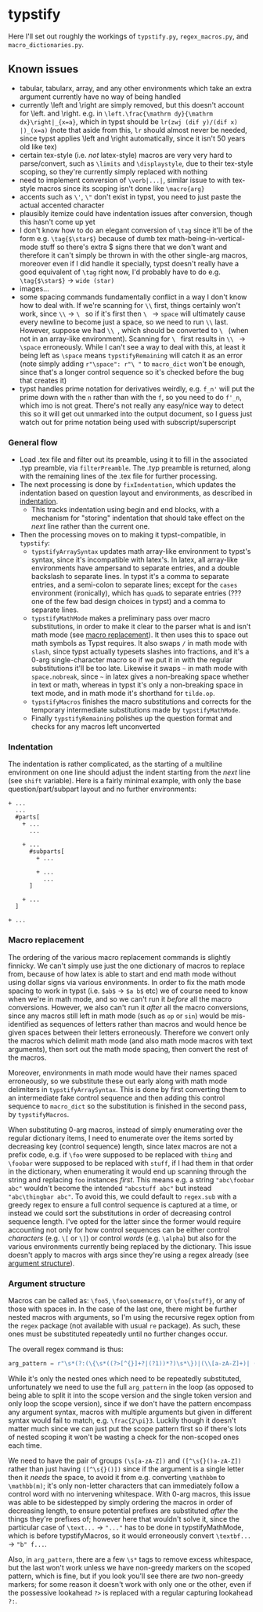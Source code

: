 # typstify

Here I'll set out roughly the workings of `typstify.py`, `regex_macros.py`, and `macro_dictionaries.py`.



## Known issues
- tabular, tabularx, array, and any other environments which take an extra argument currently have no way of being handled
- currently \left and \right are simply removed, but this doesn't account for \left. and \right. e.g. in `\left.\frac{\mathrm dy}{\mathrm dx}\right|_{x=a}`, which in typst should be `lr(zwj (dif y)/(dif x) |)_(x=a)` (note that aside from this, `lr` should almost never be needed, since typst applies \left and \right automatically, since it isn't 50 years old like tex)
- certain tex-style (i.e. *not* latex-style) macros are very very hard to parse/convert, such as `\limits` and `\displaystyle`, due to their tex-style scoping, so they're currently simply replaced with nothing
- need to implement conversion of `\verb|...|`, similar issue to with tex-style macros since its scoping isn't done like `\macro{arg}`
- accents such as `\'`, `\"` don't exist in typst, you need to just paste the actual accented character
- plausibly itemize could have indentation issues after conversion, though this hasn't come up yet
- I don't know how to do an elegant conversion of `\tag` since it'll be of the form e.g. `\tag{$\star$}` because of dumb tex math-being-in-vertical-mode stuff so there's extra $ signs there that we don't want and therefore it can't simply be thrown in with the other single-arg macros, moreover even if I did handle it specially, typst doesn't really have a good equivalent of `\tag` right now, I'd probably have to do e.g. `\tag{$\star$}` -> `wide (star)`
- images...
- some spacing commands fundamentally conflict in a way I don't know how to deal with. If we're scanning for `\\` first, things certainly won't work, since `\\` -> `\ ` so if it's first then `\ ` -> `space` will ultimately cause every newline to become just a space, so we need to run `\\` last. However, suppose we had `\\ `, which should be converted to `\ ` (when not in an array-like environment). Scanning for `\ ` first results in `\\ ` -> `\space` erroneously. While I can't see a way to deal with this, at least it being left as `\space` means `typstifyRemaining` will catch it as an error (note simply adding `r"\space": r"\ "` to `macro_dict` won't be enough, since that's a longer control sequence so it's checked before the bug that creates it)
- typst handles prime notation for derivatives weirdly, e.g. `f_n'` will put the prime down with the `n` rather than with the `f`, so you need to do `f'_n`, which imo is not great. There's not really any easy/nice way to detect this so it will get out unmarked into the output document, so I guess just watch out for prime notation being used with subscript/superscript



### General flow
- Load .tex file and filter out its preamble, using it to fill in the associated .typ preamble, via `filterPreamble`. The .typ preamble is returned, along with the remaining lines of the .tex file for further processing.
- The next processing is done by `fixIndentation`, which updates the indentation based on question layout and environments, as described in [indentation](#indentation).
    - This tracks indentation using begin and end blocks, with a mechanism for "storing" indentation that should take effect on the *next* line rather than the current one.
- Then the processing moves on to making it typst-compatible, in `typstify`:
    - `typstifyArraySyntax` updates math array-like environment to typst's syntax, since it's incompatible with latex's. In latex, all array-like environments have ampersand to separate entries, and a double backslash to separate lines. In typst it's a comma to separate entries, and a semi-colon to separate lines; except for the `cases` environment (ironically), which has `quad&` to separate entries (??? one of the few bad design choices in typst) and a comma to separate lines.
    - `typstifyMathMode` makes a preliminary pass over macro substitutions, in order to make it clear to the parser what is and isn't math mode (see [macro replacement](#macro-replacement)). It then uses this to space out math symbols as Typst requires. It also swaps `/` in math mode with ` slash `, since typst actually typesets slashes into fractions, and it's a 0-arg single-character macro so if we put it in with the regular substitutions it'll be too late. Likewise it swaps `~` in math mode with ` space.nobreak `, since `~` in latex gives a non-breaking space whether in text or math, whereas in typst it's only a non-breaking space in text mode, and in math mode it's shorthand for `tilde.op`.
    - `typstifyMacros` finishes the macro substitutions and corrects for the temporary intermediate substitutions made by `typstifyMathMode`.
    - Finally `typstifyRemaining` polishes up the question format and checks for any macros left unconverted

### Indentation
The indentation is rather complicated, as the starting of a multiline environment on one line
should adjust the indent starting from the *next* line (see `shift` variable). Here is a fairly
minimal example, with only the base question/part/subpart layout and no further environments:
```typst
+ ...
  ...
  #parts[
    + ...
      ...

    + ...
      #subparts[
        + ...

        + ...
          ...
      ]

    + ...
  ]

+ ...
```



### Macro replacement
The ordering of the various macro replacement commands is slightly finnicky. We can't simply use just the one dictionary of macros to replace from, because of how latex is able to start and end math mode without using dollar signs via various environments. In order to fix the math mode spacing to work in typst (i.e. `$ab$` -> `$a b$` etc) we of course need to know when we're in math mode, and so we can't run it *before* all the macro conversions. However, we also can't run it *after* all the macro conversions, since any macros still left in math mode (such as `op` or `sin`) would be mis-identified as sequences of letters rather than macros and would hence be given spaces between their letters erroneously. Therefore we convert only the macros which delimit math mode (and also math mode macros with text arguments), then sort out the math mode spacing, then convert the rest of the macros.

Moreover, environments in math mode would have their names spaced erroneously, so we substitute these out early along with math mode delimiters in `typstifyArraySyntax`. This is done by first converting them to an intermediate fake control sequence and then adding this control sequence to `macro_dict` so the substitution is finished in the second pass, by `typstifyMacros`.

When substituting 0-arg macros, instead of simply enumerating over the regular dictionary items, I need to enumerate over the items sorted by decreasing key (control sequence) length, since latex macros are not a prefix code, e.g. if `\foo` were supposed to be replaced with `thing` and `\foobar` were supposed to be replaced with `stuff`, if I had them in that order in the dictionary, when enumerating it would end up scanning through the string and replacing `foo` instances *first*. This means e.g. a string `"abc\foobar abc"` wouldn't become the intended `"abcstuff abc"` but instead `"abc\thingbar abc"`. To avoid this, we could default to `regex.sub` with a greedy regex to ensure a full control sequence is captured at a time, or instead we could sort the substitutions in order of decreasing control sequence length. I've opted for the latter since the former would require accounting not only for how control sequences can be either control *characters* (e.g. `\[` or `\]`) or control *words* (e.g. `\alpha`) but also for the various environments currently being replaced by the dictionary. This issue doesn't apply to macros with args since they're using a regex already (see [argument structure](#argument-structure)).



### Argument structure
Macros can be called as: `\foo5`, `\foo\somemacro`, or `\foo{stuff}`, or any of those with spaces in. In the case of the last one, there might be further nested macros with arguments, so I'm using the recursive regex option from the `regex` package (not available with usual `re` package). As such, these ones must be substituted repeatedly until no further changes occur.

The overall regex command is thus:
```python
arg_pattern = r"\s*(?:(\{\s*((?>[^{}]+?|(?1))*?)\s*\})|(\\[a-zA-Z]+)| ([a-zA-Z])|([^\s{}()a-zA-Z]))"
```

While it's only the nested ones which need to be repeatedly substituted, unfortunately we need to use the full `arg_pattern` in the loop (as opposed to being able to split it into the scope version and the single token version and only loop the scope version), since if we don't have the pattern encompass any argument syntax, macros with multiple arguments but given in different syntax would fail to match, e.g. `\frac{2\pi}3`. Luckily though it doesn't matter much since we can just put the scope pattern first so if there's lots of nested scoping it won't be wasting a check for the non-scoped ones each time.

We need to have the pair of groups `(\s[a-zA-Z])` and `([^\s{}()a-zA-Z])` rather than just having `([^\s{}()])` since if the argument is a single letter then it *needs* the space, to avoid it from e.g. converting `\mathbbm` to `\mathbb(m)`; it's only non-letter characters that can immediately follow a control word with no intervening whitespace. With 0-arg macros, this issue was able to be sidestepped by simply ordering the macros in order of decreasing length, to ensure potential prefixes are substituted *after* the things they're prefixes of; however here that wouldn't solve it, since the particular case of `\text...` -> `"..."` has to be done in typstifyMathMode, which is before typstifyMacros, so it would erroneously convert `\textbf...` -> `"b" f...`.

Also, in `arg_pattern`, there are a few `\s*` tags to remove excess whitespace, but the last won't work unless we have non-greedy markers on the scoped pattern, which is fine, but if you look you'll see there are *two* non-greedy markers; for some reason it doesn't work with only one or the other, even if the possessive lookahead `?>` is replaced with a regular capturing lookahead `?:`.
